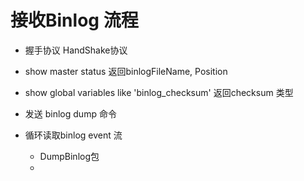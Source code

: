 # 接收Binlog 流程

* 握手协议 HandShake协议

* show master status 返回binlogFileName, Position

* show global variables like 'binlog_checksum' 返回checksum 类型

* 发送 binlog dump 命令

* 循环读取binlog event 流
    * DumpBinlog包
    * 